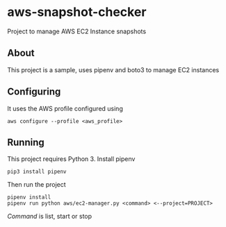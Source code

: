 # aws-snapshot-checker
Project to manage AWS EC2 Instance snapshots

## About

This project is a sample, uses pipenv and boto3 to manage EC2 instances

## Configuring

It uses the AWS profile configured using 

`aws configure --profile <aws_profile>`

## Running

This project requires Python 3. Install pipenv
```
pip3 install pipenv
```

Then run the project
```
pipenv install
pipenv run python aws/ec2-manager.py <command> <--project=PROJECT>
```

*Command* is list, start or stop